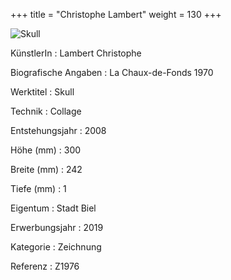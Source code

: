 +++
title = "Christophe Lambert"
weight = 130
+++

![Skull](/images/z1976.jpg)

KünstlerIn
: Lambert Christophe

Biografische Angaben
: La Chaux-de-Fonds 1970

Werktitel
: Skull

Technik
: Collage

Entstehungsjahr
: 2008

Höhe (mm)
: 300

Breite (mm)
: 242

Tiefe (mm)
: 1

Eigentum
: Stadt Biel

Erwerbungsjahr
: 2019

Kategorie
: Zeichnung

Referenz
: Z1976

